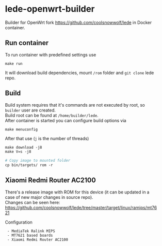 # lede-openwrt-builder
Builder for OpenWrt fork https://github.com/coolsnowwolf/lede in Docker container.   
## Run container
To run container with predefined settings use
```
make run
```
It will download build dependencies, mount `/rom` folder and `git clone` lede repo.   
## Build
Build system requires that it's commands are not executed by root, so `builder` user are created.   
Build root can be found at `/home/builder/lede`.   
After container is started you can configure build options via
```
make menuconfig
```
After that use (`j` is the number of threads)
```mk
make download -j8
make V=s -j8

# Copy image to mounted folder
cp bin/targets/ rom -r
```
## Xiaomi Redmi Router AC2100
There's a release image with ROM for this device (it can be updated in a case of new major changes in source repo).   
Changes can be seen here: https://github.com/coolsnowwolf/lede/tree/master/target/linux/ramips/mt7621

Configuration
```
 - MediaTek Ralink MIPS
 - MT7621 based boards
 - Xiaomi Redmi Router AC2100
```

